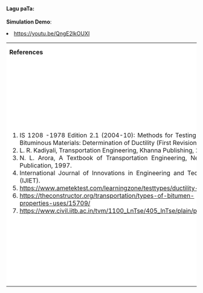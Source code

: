 #### Lagu paTa:  
**Simulation Demo**:    
<li><a href="https://youtu.be/QngE2lkOUXI">https://youtu.be/QngE2lkOUXI</a></li>  

<table style="text-align:justify;">
<tr style="background-color: white">
<th>References</th>
<th>Contributors list</th>
</tr>
<tr style="text-align:justify;padding-top:0px;background-color: white">
<td style="text-align:justify;padding-top:0px">
<ol style="padding-top:0px">
<li>IS 1208 -1978 Edition 2.1 (2004-10): Methods for Testing Tar and Bituminous Materials: Determination of Ductility (First Revision).</li>
<li>L. R. Kadiyali, Transportation Engineering, Khanna Publishing, 2016.</li>
<li>N. L. Arora, A Textbook of Transportation Engineering, New India Publication, 1997.</li>
<li>International Journal of Innovations in Engineering and Technology (IJIET).</li>
<li><a  href="https://www.ametektest.com/learningzone/testtypes/ductility-testing">https://www.ametektest.com/learningzone/testtypes/ductility-testing</a></li>
<li><a href="https://theconstructor.org/transportation/types-of-bitumen-properties-uses/15709/">https://theconstructor.org/transportation/types-of-bitumen-properties-uses/15709/</a></li>
<li><a href="https://www.civil.iitb.ac.in/tvm/1100_LnTse/405_lnTse/plain/plain.html">https://www.civil.iitb.ac.in/tvm/1100_LnTse/405_lnTse/plain/plain.html</a></li>
</ol>
</td>
<td style="text-align:justify;padding-top:0px">Developer: Dr. Pruthviraj U | NITK</br>
Contributors:
<ul style="list-style-type: none;">
<li>Akshaya | NITK</li>
<li>Swathi Shetty | NITK</li>
<li>Aishwarya Shetty | NITK</li>
<li>Aishwarya Hegde | NITK</li>
<li>H.D Sumanth (16Cv114) | NITK</li>
<li>Ujwal M (16CV146) | NITK</li>
<li>Vathan K (16CV147) | NITK</li>
<li>Sushamitha Wadde | NITK</li>
</ul></td>
</tr>
</table>
 


 


